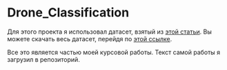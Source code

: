 # Drone_Classification

Для этого проекта я использовал датасет, взятый из [этой статьи](https://saraalemadi.com/2019/01/12/drone-audio-dataset/). Вы можете скачать весь датасет, перейдя по [этой ссылке](https://github.com/saraalemadi/DroneAudioDataset).


Все это является частью моей курсовой работы. Текст самой работы я загрузил в репозиторий.
